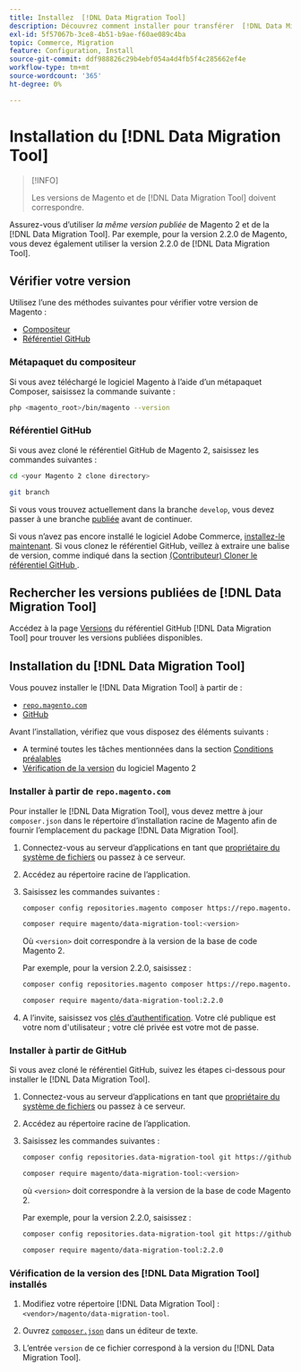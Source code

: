 ```yaml
---
title: Installez  [!DNL Data Migration Tool]
description: Découvrez comment installer pour transférer  [!DNL Data Migration Tool]  données entre Magento 1 et Magento 2.
exl-id: 5f57067b-3ce8-4b51-b9ae-f60ae089c4ba
topic: Commerce, Migration
feature: Configuration, Install
source-git-commit: ddf988826c29b4ebf054a4d4fb5f4c285662ef4e
workflow-type: tm+mt
source-wordcount: '365'
ht-degree: 0%

---
```


# Installation du [!DNL Data Migration Tool]

>[!INFO]
>
>Les versions de Magento et de [!DNL Data Migration Tool] doivent correspondre.


Assurez-vous d’utiliser *la même version publiée* de Magento 2 et de la [!DNL Data Migration Tool]. Par exemple, pour la version 2.2.0 de Magento, vous devez également utiliser la version 2.2.0 de [!DNL Data Migration Tool].

## Vérifier votre version

Utilisez l’une des méthodes suivantes pour vérifier votre version de Magento :

- [Compositeur](#composer-metapackage)
- [Référentiel GitHub](#github-repository)

### Métapaquet du compositeur

Si vous avez téléchargé le logiciel Magento à l’aide d’un métapaquet Composer, saisissez la commande suivante :

```bash
php <magento_root>/bin/magento --version
```

### Référentiel GitHub

Si vous avez cloné le référentiel GitHub de Magento 2, saisissez les commandes suivantes :

```bash
cd <your Magento 2 clone directory>
```

```bash
git branch
```

Si vous vous trouvez actuellement dans la branche `develop`, vous devez passer à une branche [publiée](https://developer.adobe.com/commerce/contributor/guides/install/change-version/) avant de continuer.

Si vous n’avez pas encore installé le logiciel Adobe Commerce, [installez-le maintenant](../../installation/prerequisites/commerce.md).
Si vous clonez le référentiel GitHub, veillez à extraire une balise de version, comme indiqué dans la section [ (Contributeur) Cloner le référentiel GitHub ](https://developer.adobe.com/commerce/contributor/guides/install/clone-repository/).

## Rechercher les versions publiées de [!DNL Data Migration Tool]

Accédez à la page [Versions](https://github.com/magento/data-migration-tool/releases) du référentiel GitHub [!DNL Data Migration Tool] pour trouver les versions publiées disponibles.

## Installation du [!DNL Data Migration Tool]

Vous pouvez installer le [!DNL Data Migration Tool] à partir de :

- [`repo.magento.com`](#install-from-repomagentocom)
- [GitHub](#install-from-github)

Avant l’installation, vérifiez que vous disposez des éléments suivants :

- A terminé toutes les tâches mentionnées dans la section [Conditions préalables](prerequisites.md)
- [Vérification de la version](install.md#check-your-version) du logiciel Magento 2

### Installer à partir de `repo.magento.com`

Pour installer le [!DNL Data Migration Tool], vous devez mettre à jour `composer.json` dans le répertoire d’installation racine de Magento afin de fournir l’emplacement du package [!DNL Data Migration Tool].

1. Connectez-vous au serveur d’applications en tant que [propriétaire du système de fichiers](../../installation/prerequisites/file-system/overview.md) ou passez à ce serveur.
1. Accédez au répertoire racine de l’application.
1. Saisissez les commandes suivantes :

   ```bash
   composer config repositories.magento composer https://repo.magento.com
   ```

   ```bash
   composer require magento/data-migration-tool:<version>
   ```

   Où `<version>` doit correspondre à la version de la base de code Magento 2.

   Par exemple, pour la version 2.2.0, saisissez :

   ```bash
   composer config repositories.magento composer https://repo.magento.com
   ```

   ```bash
   composer require magento/data-migration-tool:2.2.0
   ```

1. A l’invite, saisissez vos [clés d’authentification](../../installation/prerequisites/authentication-keys.md). Votre clé publique est votre nom d&#39;utilisateur ; votre clé privée est votre mot de passe.

### Installer à partir de GitHub

Si vous avez cloné le référentiel GitHub, suivez les étapes ci-dessous pour installer le [!DNL Data Migration Tool].

1. Connectez-vous au serveur d’applications en tant que [propriétaire du système de fichiers](../../installation/prerequisites/file-system/overview.md) ou passez à ce serveur.
1. Accédez au répertoire racine de l’application.
1. Saisissez les commandes suivantes :

   ```bash
   composer config repositories.data-migration-tool git https://github.com/magento/data-migration-tool
   ```

   ```bash
   composer require magento/data-migration-tool:<version>
   ```

   où `<version>` doit correspondre à la version de la base de code Magento 2.

   Par exemple, pour la version 2.2.0, saisissez :

   ```bash
   composer config repositories.data-migration-tool git https://github.com/magento/data-migration-tool
   ```

   ```bash
   composer require magento/data-migration-tool:2.2.0
   ```

### Vérification de la version des [!DNL Data Migration Tool] installés

1. Modifiez votre répertoire [!DNL Data Migration Tool] : `<vendor>/magento/data-migration-tool`.

1. Ouvrez [`composer.json`](https://github.com/magento/data-migration-tool/blob/2.4/composer.json) dans un éditeur de texte.

1. L’entrée `version` de ce fichier correspond à la version du [!DNL Data Migration Tool].
